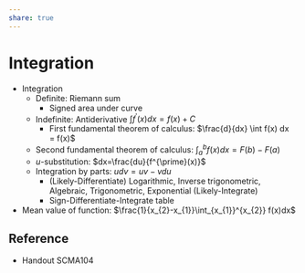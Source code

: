 ```yaml
---
share: true
---
```


# Integration

- Integration
	- Definite: Riemann sum
		- Signed area under curve
	- Indefinite: Antiderivative $\int f^{\prime}(x) dx = f(x) + C$
		- First fundamental theorem of calculus: $\frac{d}{dx} \int f(x) dx = f(x)$
	- Second fundamental theorem of calculus: $\int_{a}^{b}f(x)dx = F(b)-F(a)$
	- $u$-substitution: $dx=\frac{du}{f^{\prime}(x)}$
	- Integration by parts: $udv=uv-vdu$
		- (Likely-Differentiate) Logarithmic, Inverse trigonometric, Algebraic, Trigonometric, Exponential (Likely-Integrate)
		- Sign-Differentiate-Integrate table
- Mean value of function: $\frac{1}{x_{2}-x_{1}}\int_{x_{1}}^{x_{2}} f(x)dx$

## Reference

- Handout SCMA104
